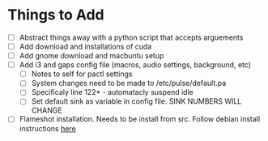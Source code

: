 # Things to Add
- [ ] Abstract things away with a python script that accepts arguements
- [ ] Add download and installations of cuda
- [ ] Add gnome download and macbuntu setup
- [ ] Add i3 and gaps config file (macros, audio settings, background, etc)
  - [ ] Notes to self for pactl settings 
  - [ ] System changes need to be made to /etc/pulse/default.pa 
   - [ ] Specificaly line 122* - automatacly suspend idle
   - [ ] Set default sink as variable in config file. SINK NUMBERS WILL CHANGE 
- [ ] Flameshot installation. Needs to be install from src. Follow debian install instructions [here](https://github.com/lupoDharkael/flameshot#install)
